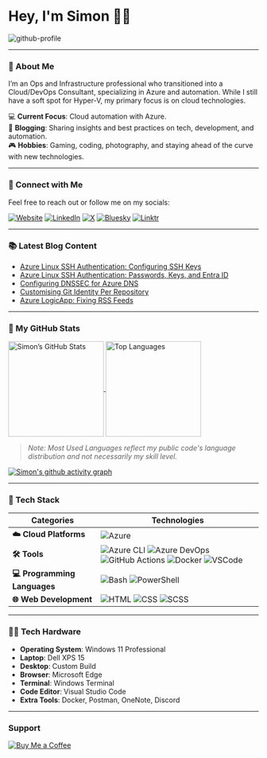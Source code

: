 # Hey, I'm Simon 🙋‍♂️  
![github-profile](https://github.com/user-attachments/assets/6ec2af58-9865-490b-b383-b4e3e3b5bf71)

---
### 👋 About Me  
I’m an Ops and Infrastructure professional who transitioned into a Cloud/DevOps Consultant, specializing in Azure and automation. While I still have a soft spot for Hyper-V, my primary focus is on cloud technologies.

💻 **Current Focus**: Cloud automation with Azure.  
🚀 **Blogging**: Sharing insights and best practices on tech, development, and automation.  
🎮 **Hobbies**: Gaming, coding, photography, and staying ahead of the curve with new technologies.

---
### 🎉 Connect with Me  
Feel free to reach out or follow me on my socials:

<p align="left">
  <a href="https://blog.builtwithcaffeine.cloud/"><img alt="Website" src="https://img.shields.io/badge/Blog-BuiltWithCaffeine-blue?style=for-the-badge"></a>
  <a href="https://www.linkedin.com/in/simon-john-lee/"><img alt="LinkedIn" src="https://img.shields.io/badge/LinkedIn-simonlee-blue?style=for-the-badge&logo=linkedin"></a>
  <a href="https://x.com/smoon_lee"><img alt="X" src="https://img.shields.io/badge/Twitter-smoonlee-blue?style=for-the-badge&logo=x&logoColor=white"></a>
  <a href="https://bsky.app/profile/smoonlee.bsky.social"><img alt="Bluesky" src="https://img.shields.io/badge/Bluesky-smoonlee-blue?style=for-the-badge&logo=bluesky"></a>
  <a href="https://linktr.ee/smooney"><img alt="Linktr" src="https://img.shields.io/badge/linktr-smooney-blue?style=for-the-badge&logo=linktr"></a>
</p>

---
### 📚 Latest Blog Content
<!-- BLOG-POST-LIST:START -->
- [Azure Linux SSH Authentication: Configuring SSH Keys](https://blog.builtwithcaffeine.cloud/posts/linux-azure-configure-ssh-keys/)
- [Azure Linux SSH Authentication: Passwords, Keys, and Entra ID](https://blog.builtwithcaffeine.cloud/posts/linux-azure-ssh-authentication/)
- [Configuring DNSSEC for Azure DNS](https://blog.builtwithcaffeine.cloud/posts/azure-dnssec-configuration/)
- [Customising Git Identity Per Repository](https://blog.builtwithcaffeine.cloud/posts/customising-git-identity/)
- [Azure LogicApp: Fixing RSS Feeds](https://blog.builtwithcaffeine.cloud/posts/azure-logicapp-rss-patch/)
<!-- BLOG-POST-LIST:END -->


--- 
### 🧮 My GitHub Stats  
<a href="https://github.com/smoonlee">
  <img align="center" src="https://github-readme-stats.vercel.app/api?username=smoonlee&show_icons=true&line_height=27&count_private=true" alt="Simon’s GitHub Stats" height=192 />
</a>
<a href="https://github.com/smoonlee">
  <img align="center" src="https://github-readme-stats.vercel.app/api/top-langs/?username=smoonlee&layout=compact&langs_count=10" alt="Top Languages" height=192 />
</a>
<p></p>

> *Note: Most Used Languages reflect my public code's language distribution and not necessarily my skill level.*

[![Simon's github activity graph](https://github-readme-activity-graph.vercel.app/graph?username=smoonlee&theme=nord)](https://github.com/ashutosh00710/github-readme-activity-graph)

---
### 🧰 Tech Stack  

| **Categories**            | **Technologies**                                          |
|-------------------------|-----------------------------------------------------------|
| **☁️ Cloud Platforms**   | ![Azure](https://img.shields.io/badge/Azure-0078D4?style=flat-square) |
| **🛠️ Tools**             | ![Azure CLI](https://img.shields.io/badge/Azure%20CLI-0089D6?style=flat-square) ![Azure DevOps](https://img.shields.io/badge/Azure%20DevOps-0078D4?style=flat-square) ![GitHub Actions](https://img.shields.io/badge/GitHub%20Actions-2088FF?style=flat-square) ![Docker](https://img.shields.io/badge/Docker-2496ED?style=flat-square) ![VSCode](https://img.shields.io/badge/VSCode-007ACC?style=flat-square) |
| **💻 Programming Languages** | ![Bash](https://img.shields.io/badge/Bash-4EAA25?style=flat-square) ![PowerShell](https://img.shields.io/badge/PowerShell-5391FE?style=flat-square) |
| **🌐 Web Development**   | ![HTML](https://img.shields.io/badge/HTML-E34F26?style=flat-square) ![CSS](https://img.shields.io/badge/CSS-1572B6?style=flat-square) ![SCSS](https://img.shields.io/badge/SCSS-CC6699?style=flat-square) |

---
### 👨‍💻 Tech Hardware

- **Operating System**: Windows 11 Professional  
- **Laptop**: Dell XPS 15  
- **Desktop**: Custom Build  
- **Browser**: Microsoft Edge  
- **Terminal**: Windows Terminal  
- **Code Editor**: Visual Studio Code  
- **Extra Tools**: Docker, Postman, OneNote, Discord

---
### Support  
[![Buy Me a Coffee](https://img.buymeacoffee.com/button-api/?text=Buy%20Me%20A%20Coffee&emoji=&slug=smoon_lee&button_colour=FF813F&font_colour=ffffff&font_family=Cookie&outline_colour=ffffff&coffee_colour=ffffff)](https://www.buymeacoffee.com/smoon_lee)
